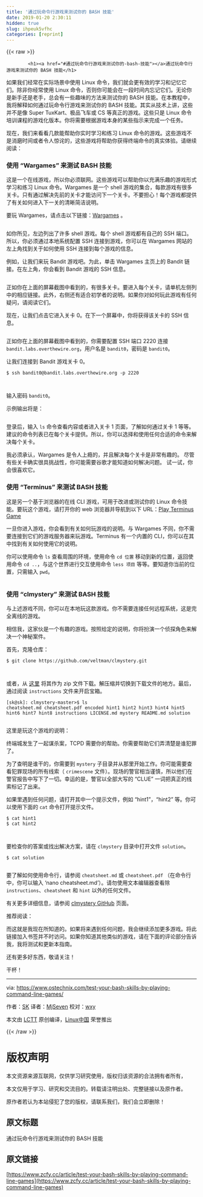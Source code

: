 ```yaml
---
title: '通过玩命令行游戏来测试你的 BASH 技能' 
date: 2019-01-20 2:30:11
hidden: true
slug: ihpeuk5vfhc
categories: [reprint]
---
```


{{< raw >}}

            <h1><a href="#通过玩命令行游戏来测试你的-bash-技能"></a>通过玩命令行游戏来测试你的 BASH 技能</h1>
<p>如果我们经常在实际场景中使用 Linux 命令，我们就会更有效的学习和记忆它们。除非你经常使用 Linux 命令，否则你可能会在一段时间内忘记它们。无论你是新手还是老手，总会有一些趣味的方法来测试你的 BASH 技能。在本教程中，我将解释如何通过玩命令行游戏来测试你的 BASH 技能。其实从技术上讲，这些并不是像 Super TuxKart、极品飞车或 CS 等真正的游戏。这些只是 Linux 命令培训课程的游戏化版本。你将需要根据游戏本身的某些指示来完成一个任务。</p>
<p>现在，我们来看看几款能帮助你实时学习和练习 Linux 命令的游戏。这些游戏不是消磨时间或者令人惊诧的，这些游戏将帮助你获得终端命令的真实体验。请继续阅读：</p>
<h3><a href="#使用-wargames-来测试-bash-技能"></a>使用 “Wargames” 来测试 BASH 技能</h3>
<p>这是一个在线游戏，所以你必须联网。这些游戏可以帮助你以充满乐趣的游戏形式学习和练习 Linux 命令。Wargames 是一个 shell 游戏的集合，每款游戏有很多关卡。只有通过解决先前的关卡才能访问下一个关卡。不要担心！每个游戏都提供了有关如何进入下一关的清晰简洁说明。</p>
<p>要玩 Wargames，请点击以下链接：<a href="http://overthewire.org/wargames/">Wargames</a> 。</p>
<p><a href="https://camo.githubusercontent.com/cb030cf2cb35af8d92ac160205f9f2a7bf0ba11e/687474703a2f2f7777772e6f73746563686e69782e636f6d2f77702d636f6e74656e742f75706c6f6164732f323031382f30332f57617267616d65732d312e706e67"><img src="https://p0.ssl.qhimg.com/t01d8ea88c0b619d29a.png" alt=""></a></p>
<p>如你所见，左边列出了许多 shell 游戏。每个 shell 游戏都有自己的 SSH 端口。所以，你必须通过本地系统配置 SSH 连接到游戏，你可以在 Wargames 网站的左上角找到关于如何使用 SSH 连接到每个游戏的信息。</p>
<p>例如，让我们来玩 Bandit 游戏吧。为此，单击 Wargames 主页上的 Bandit 链接。在左上角，你会看到 Bandit 游戏的 SSH 信息。</p>
<p><a href="https://camo.githubusercontent.com/e291d035ed4ff352e37394b51f784c1c9a538d6b/687474703a2f2f7777772e6f73746563686e69782e636f6d2f77702d636f6e74656e742f75706c6f6164732f323031382f30332f42616e6469742d67616d652e706e67"><img src="https://p0.ssl.qhimg.com/t015147cae78edd5fa7.png" alt=""></a></p>
<p>正如你在上面的屏幕截图中看到的，有很多关卡。要进入每个关卡，请单机左侧列中的相应链接。此外，右侧还有适合初学者的说明。如果你对如何玩此游戏有任何疑问，请阅读它们。</p>
<p>现在，让我们点击它进入关卡 0。在下一个屏幕中，你将获得该关卡的 SSH 信息。</p>
<p><a href="https://camo.githubusercontent.com/4784dddd9e0e4eb7c527c0a080d2d10f7bf030e4/687474703a2f2f7777772e6f73746563686e69782e636f6d2f77702d636f6e74656e742f75706c6f6164732f323031382f30332f42616e6469742d6c6576656c2d302e706e67"><img src="https://p0.ssl.qhimg.com/t017306259ffbb55e5e.png" alt=""></a></p>
<p>正如你在上面的屏幕截图中看到的，你需要配置 SSH 端口 2220 连接 <code>bandit.labs.overthewire.org</code>，用户名是 <code>bandit0</code>，密码是 <code>bandit0</code>。</p>
<p>让我们连接到 Bandit 游戏关卡 0。</p>
<pre><code class="hljs stylus">$ ssh bandit0@bandit<span class="hljs-selector-class">.labs</span><span class="hljs-selector-class">.overthewire</span><span class="hljs-selector-class">.org</span> -<span class="hljs-selector-tag">p</span> <span class="hljs-number">2220</span>

</code></pre><p>输入密码 <code>bandit0</code>。</p>
<p>示例输出将是：</p>
<p><a href="https://camo.githubusercontent.com/f5246a43f3f78b2cecc468365cebdea750d3d6f9/687474703a2f2f7777772e6f73746563686e69782e636f6d2f77702d636f6e74656e742f75706c6f6164732f323031382f30332f42616e6469742d6c6576656c2d302d7373682d312e706e67"><img src="https://p0.ssl.qhimg.com/t014261f18b82d002f7.png" alt=""></a></p>
<p>登录后，输入 <code>ls</code> 命令查看内容或者进入关卡 1 页面，了解如何通过关卡 1 等等。建议的命令列表已在每个关卡提供。所以，你可以选择和使用任何合适的命令来解决每个关卡。</p>
<p>我必须承认，Wargames 是令人上瘾的，并且解决每个关卡是非常有趣的。 尽管有些关卡确实很具挑战性，你可能需要谷歌才能知道如何解决问题。 试一试，你会很喜欢它。</p>
<h3><a href="#使用-terminus-来测试-bash-技能"></a>使用 “Terminus” 来测试 BASH 技能</h3>
<p>这是另一个基于浏览器的在线 CLI 游戏，可用于改进或测试你的 Linux 命令技能。要玩这个游戏，请打开你的 web 浏览器并导航到以下 URL：<a href="http://web.mit.edu/mprat/Public/web/Terminus/Web/main.html">Play Terminus Game</a></p>
<p>一旦你进入游戏，你会看到有关如何玩游戏的说明。与 Wargames 不同，你不需要连接到它们的游戏服务器来玩游戏。Terminus 有一个内置的 CLI，你可以在其中找到有关如何使用它的说明。</p>
<p>你可以使用命令 <code>ls</code> 查看周围的环境，使用命令 <code>cd 位置</code> 移动到新的位置，返回使用命令 <code>cd ..</code>，与这个世界进行交互使用命令 <code>less 项目</code> 等等。要知道你当前的位置，只需输入 <code>pwd</code>。</p>
<p><a href="https://camo.githubusercontent.com/404fbc15b8ae8391afb0388f6975301528009acf/687474703a2f2f7777772e6f73746563686e69782e636f6d2f77702d636f6e74656e742f75706c6f6164732f323031382f30332f5465726d696e75732e706e67"><img src="https://p0.ssl.qhimg.com/t0199c4818aa6796811.png" alt=""></a></p>
<h3><a href="#使用-clmystery-来测试-bash-技能"></a>使用 “clmystery” 来测试 BASH 技能</h3>
<p>与上述游戏不同，你可以在本地玩这款游戏。你不需要连接任何远程系统，这是完全离线的游戏。</p>
<p>相信我，这家伙是一个有趣的游戏。按照给定的说明，你将扮演一个侦探角色来解决一个神秘案件。</p>
<p>首先，克隆仓库：</p>
<pre><code class="hljs crmsh">$ git <span class="hljs-keyword">clone</span> <span class="hljs-title">https</span>://github.com/veltman/clmystery.git

</code></pre><p>或者，从 <a href="https://github.com/veltman/clmystery/archive/master.zip">这里</a> 将其作为 zip 文件下载。解压缩并切换到下载文件的地方。最后，通过阅读 <code>instructions</code> 文件来开启宝箱。</p>
<pre><code class="hljs stylus">[sk@sk]: clmystery-master&gt;$ ls
cheatsheet<span class="hljs-selector-class">.md</span> cheatsheet<span class="hljs-selector-class">.pdf</span> encoded hint1 hint2 hint3 hint4 hint5 hint6 hint7 hint8 instructions LICENSE<span class="hljs-selector-class">.md</span> mystery README<span class="hljs-selector-class">.md</span> solution

</code></pre><p>这里是玩这个游戏的说明：</p>
<p>终端城发生了一起谋杀案，TCPD 需要你的帮助。你需要帮助它们弄清楚是谁犯罪了。</p>
<p>为了查明是谁干的，你需要到 <code>mystery</code> 子目录并从那里开始工作。你可能需要查看犯罪现场的所有线索（ <code>crimescene</code> 文件）。现场的警官相当谨慎，所以他们在警官报告中写下了一切。幸运的是，警官以全部大写的 “CLUE” 一词把真正的线索标记了出来。</p>
<p>如果里遇到任何问题，请打开其中一个提示文件，例如 “hint1”，“hint2” 等。你可以使用下面的 <code>cat</code> 命令打开提示文件。</p>
<pre><code class="hljs shell"><span class="hljs-meta">$</span><span class="bash"> cat hint1</span>
<span class="hljs-meta">$</span><span class="bash"> cat hint2</span>

</code></pre><p>要检查你的答案或找出解决方案，请在 <code>clmystery</code> 目录中打开文件 <code>solution</code>。</p>
<pre><code class="hljs shell"><span class="hljs-meta">$</span><span class="bash"> cat solution</span>

</code></pre><p>要了解如何使用命令行，请参阅 <code>cheatsheet.md</code> 或 <code>cheatsheet.pdf</code> （在命令行中，你可以输入 ‘nano cheatsheet.md’）。请勿使用文本编辑器查看除 <code>instructions</code>、<code>cheatsheet</code> 和 <code>hint</code> 以外的任何文件。</p>
<p>有关更多详细信息，请参阅 <a href="https://github.com/veltman/clmystery">clmystery GitHub</a> 页面。</p>
<p>推荐阅读：</p>
<p>而这就是我现在所知道的。如果将来遇到任何问题，我会继续添加更多游戏。将此链接加入书签并不时访问。如果你知道其他类似的游戏，请在下面的评论部分告诉我，我将测试和更新本指南。</p>
<p>还有更多好东西，敬请关注！</p>
<p>干杯！</p>
<hr>
<p>via: <a href="https://www.ostechnix.com/test-your-bash-skills-by-playing-command-line-games/">https://www.ostechnix.com/test-your-bash-skills-by-playing-command-line-games/</a></p>
<p>作者：<a href="https://www.ostechnix.com/author/sk/">SK</a> 译者：<a href="https://github.com/MjSeven">MjSeven</a> 校对：<a href="https://github.com/wxy">wxy</a></p>
<p>本文由 <a href="https://github.com/LCTT/TranslateProject">LCTT</a> 原创编译，<a href="https://linux.cn/">Linux中国</a> 荣誉推出</p>

          
{{< /raw >}}

# 版权声明
本文资源来源互联网，仅供学习研究使用，版权归该资源的合法拥有者所有，

本文仅用于学习、研究和交流目的。转载请注明出处、完整链接以及原作者。

原作者若认为本站侵犯了您的版权，请联系我们，我们会立即删除！

## 原文标题
通过玩命令行游戏来测试你的 BASH 技能

## 原文链接
[https://www.zcfy.cc/article/test-your-bash-skills-by-playing-command-line-games](https://www.zcfy.cc/article/test-your-bash-skills-by-playing-command-line-games)

